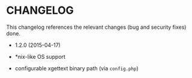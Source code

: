CHANGELOG
=========

This changelog references the relevant changes (bug and security fixes) done.

* 1.2.0 (2015-04-17)

 * *nix-like OS support
 * configurable xgettext binary path (via `config.php`)
 
